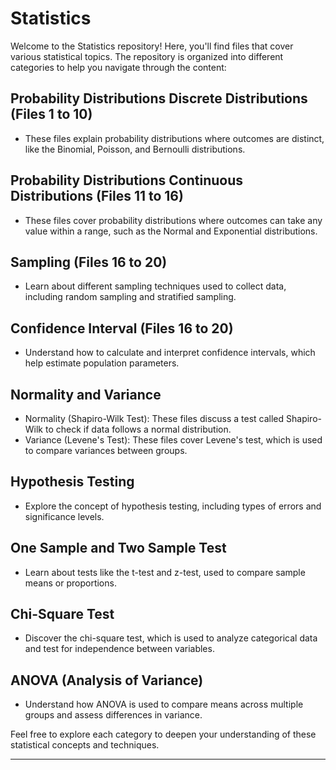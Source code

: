 # Statistics

Welcome to the Statistics repository! Here, you'll find files that cover various statistical topics. The repository is organized into different categories to help you navigate through the content:

## Probability Distributions Discrete Distributions (Files 1 to 10)
- These files explain probability distributions where outcomes are distinct, like the Binomial, Poisson, and Bernoulli distributions.

## Probability Distributions Continuous Distributions (Files 11 to 16)
- These files cover probability distributions where outcomes can take any value within a range, such as the Normal and Exponential distributions.

## Sampling (Files 16 to 20)
- Learn about different sampling techniques used to collect data, including random sampling and stratified sampling.

## Confidence Interval (Files 16 to 20)
- Understand how to calculate and interpret confidence intervals, which help estimate population parameters.

## Normality and Variance
- Normality (Shapiro-Wilk Test): These files discuss a test called Shapiro-Wilk to check if data follows a normal distribution.
- Variance (Levene's Test): These files cover Levene's test, which is used to compare variances between groups.

## Hypothesis Testing
- Explore the concept of hypothesis testing, including types of errors and significance levels.

## One Sample and Two Sample Test
- Learn about tests like the t-test and z-test, used to compare sample means or proportions.

## Chi-Square Test 
- Discover the chi-square test, which is used to analyze categorical data and test for independence between variables.

## ANOVA (Analysis of Variance)
- Understand how ANOVA is used to compare means across multiple groups and assess differences in variance.

Feel free to explore each category to deepen your understanding of these statistical concepts and techniques.

---
